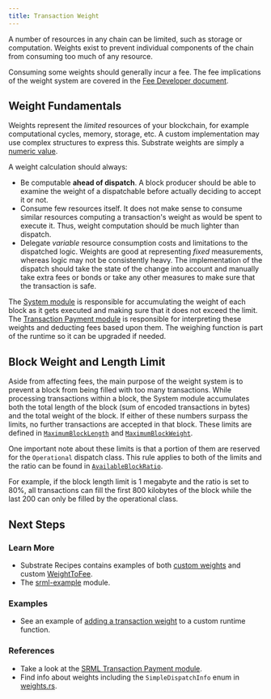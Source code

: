 ```yaml
---
title: Transaction Weight
---
```


A number of resources in any chain can be limited, such as storage or computation. Weights exist to
prevent individual components of the chain from consuming too much of any resource.

Consuming some weights should generally incur a fee. The fee implications of the weight system are
covered in the [Fee Developer document](development/module/fees.md).

## Weight Fundamentals

Weights represent the _limited_ resources of your blockchain, for example computational cycles,
memory, storage, etc. A custom implementation may use complex structures to express this. Substrate
weights are simply a [numeric value](https://substrate.dev/rustdocs/master/sr_primitives/weights/type.Weight.html).

A weight calculation should always:

- Be computable __ahead of dispatch__. A block producer should be able to examine the weight of a
  dispatchable before actually deciding to accept it or not.
- Consume few resources itself. It does not make sense to consume similar resources computing a
  transaction's weight as would be spent to execute it. Thus, weight computation should be much
  lighter than dispatch.
- Delegate _variable_ resource consumption costs and limitations to the dispatched logic. Weights
  are good at representing _fixed_ measurements, whereas logic may not be consistently heavy. The
  implementation of the dispatch should take the state of the change into account and manually take
  extra fees or bonds or take any other measures to make sure that the transaction is safe.

The [System module](https://substrate.dev/rustdocs/master/frame_system/struct.Module.html) is
responsible for accumulating the weight of each block as it gets executed and making sure that it
does not exceed the limit. The [Transaction Payment
module](https://substrate.dev/rustdocs/master/pallet_transaction_payment/index.html) is responsible
for interpreting these weights and deducting fees based upon them. The weighing function is part of
the runtime so it can be upgraded if needed.

## Block Weight and Length Limit

Aside from affecting fees, the main purpose of the weight system is to prevent a block from being
filled with too many transactions. While processing transactions within a block, the System module
accumulates both the total length of the block (sum of encoded transactions in bytes) and the total
weight of the block. If either of these numbers surpass the limits, no further transactions are
accepted in that block. These limits are defined in
[`MaximumBlockLength`](https://substrate.dev/rustdocs/master/frame_system/trait.Trait.html#associatedtype.MaximumBlockLength)
and
[`MaximumBlockWeight`](https://substrate.dev/rustdocs/master/frame_system/trait.Trait.html#associatedtype.MaximumBlockLength).

One important note about these limits is that a portion of them are reserved for the `Operational`
dispatch class. This rule applies to both of the limits and the ratio can be found in
[`AvailableBlockRatio`](https://substrate.dev/rustdocs/master/frame_system/trait.Trait.html#associatedtype.AvailableBlockRatio).

For example, if the block length limit is 1 megabyte and the ratio is set to 80%, all transactions
can fill the first 800 kilobytes of the block while the last 200 can only be filled by the
operational class.

## Next Steps

### Learn More

- Substrate Recipes contains examples of both [custom
  weights](https://github.com/substrate-developer-hub/recipes/tree/master/kitchen/modules/weights)
  and custom
  [WeightToFee](https://github.com/substrate-developer-hub/recipes/tree/master/kitchen/runtimes/weight-fee-runtime).
- The [srml-example](https://github.com/paritytech/substrate/blob/master/frame/example/src/lib.rs)
  module.

### Examples

- See an example of [adding a transaction
  weight](https://substrate.dev/recipes/design/econsecurity.html?highlight=weight#assigning-transaction-weights)
  to a custom runtime function.

### References

- Take a look at the [SRML Transaction Payment
  module](https://github.com/paritytech/substrate/blob/master/frame/transaction-payment/src/lib.rs).
- Find info about weights including the `SimpleDispatchInfo` enum in
  [weights.rs](https://github.com/paritytech/substrate/blob/master/primitives/sr-primitives/src/weights.rs).
